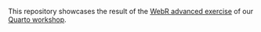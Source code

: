 This repository showcases the result of the [WebR advanced exercise](https://florianpargent.github.io/Quarto_LMU_OSC/webr.html) of our [Quarto workshop](https://florianpargent.github.io/Quarto_LMU_OSC/).
